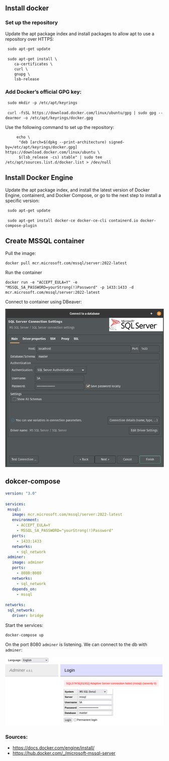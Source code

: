 ## Install docker

### Set up the repository

Update the apt package index and install packages to allow apt to use a repository over HTTPS:

```
 sudo apt-get update

 sudo apt-get install \
    ca-certificates \
    curl \
    gnupg \
    lsb-release
```

### Add Docker’s official GPG key:

```
 sudo mkdir -p /etc/apt/keyrings

 curl -fsSL https://download.docker.com/linux/ubuntu/gpg | sudo gpg --dearmor -o /etc/apt/keyrings/docker.gpg
```

Use the following command to set up the repository:

```
     echo \
      "deb [arch=$(dpkg --print-architecture) signed-by=/etc/apt/keyrings/docker.gpg] https://download.docker.com/linux/ubuntu \
      $(lsb_release -cs) stable" | sudo tee /etc/apt/sources.list.d/docker.list > /dev/null
```


## Install Docker Engine

Update the apt package index, and install the latest version of Docker Engine, containerd, and Docker Compose, or go to the next step to install a specific version:

```
 sudo apt-get update

 sudo apt-get install docker-ce docker-ce-cli containerd.io docker-compose-plugin

 ```

 ## Create MSSQL container

Pull the image:

```
docker pull mcr.microsoft.com/mssql/server:2022-latest
```

Run the container

 ```
 docker run -e "ACCEPT_EULA=Y" -e "MSSQL_SA_PASSWORD=yourStrong(!)Password" -p 1433:1433 -d mcr.microsoft.com/mssql/server:2022-latest
 ```

 Connect to container using DBeaver:

 ![DBeaver connection](../images/connection.png)

 ## dokcer-compose

 ```yaml
 version: "3.0"

services:
  mssql:
    image: mcr.microsoft.com/mssql/server:2022-latest
    environment:
      - ACCEPT_EULA=Y
      - MSSQL_SA_PASSWORD="yourStrong(!)Password"
    ports: 
      - 1433:1433
    networks:
      - sql_network
  adminer:
    image: adminer
    ports:
      - 8080:8080
    networks:
      - sql_network
    depends_on:
      - mssql

networks:
  sql_network:
    driver: bridge
 ```

Start the services:

 ```
 docker-compose up
 ```

On the port 8080 `adminer` is listening.
We can connect to the db with `adminer`:

![Adminer connectoin](../images/adminer.png)

### Sources:

- https://docs.docker.com/engine/install/
- https://hub.docker.com/_/microsoft-mssql-server